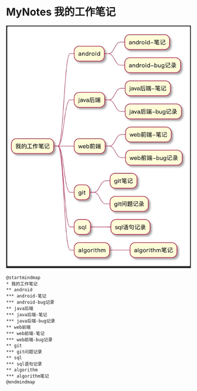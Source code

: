 # MyNotes 我的工作笔记

![avatar](/image/笔记结构图.png)
```plantuml
@startmindmap
* 我的工作笔记
** android
*** android-笔记
*** android-bug记录
** java后端
*** java后端-笔记
*** java后端-bug记录
** web前端
*** web前端-笔记
*** web前端-bug记录
** git
*** git问题记录
** sql
*** sql语句记录
** algorithm
*** algorithm笔记
@endmindmap
```
